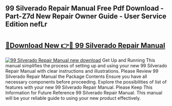 ## 99 Silverado Repair Manual Free Pdf Download - Part-Z7d New Repair Owner Guide - User Service Edition nefLr

# <h2><a href="http://bc50418.oget.top/?id=99+Silverado+Repair+Manual">🔗Download New 👉🔴 99 Silverado Repair Manual</a></h2>

[![99 Silverado Repair Manual new download](https://i.imgur.com/5g1atiW.png)](http://bc50418.oget.top/?id=99+Silverado+Repair+Manual)
Get Up and Running This manual simplifies the process of setting up and using your new 99 Silverado Repair Manual with clear instructions and illustrations. Please Review 99 Silverado Repair Manual the Package Contents Ensure you have all necessary components before proceeding. Explore the possibilities of list of features with your new 99 Silverado Repair Manual. Please Keep This Information for Future Reference 99 Silverado Repair Manual. This manual will be your reliable guide to using your new product effectively.
